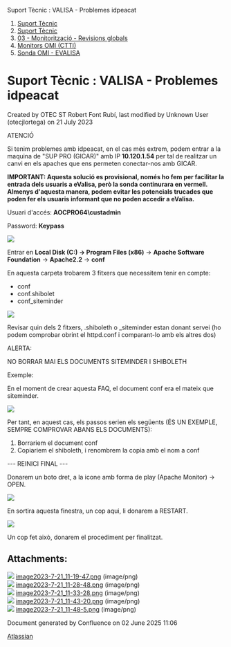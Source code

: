 Suport Tècnic : VALISA - Problemes idpeacat  

1.  [Suport Tècnic](index.md)
2.  [Suport Tècnic](13893782.md)
3.  [03 - Monitorització - Revisions globals](26313327.md)
4.  [Monitors OMI (CTTI)](26313608.md)
5.  [Sonda OMI - EVALISA](Sonda-OMI---EVALISA_30869354.md)

Suport Tècnic : VALISA - Problemes idpeacat
===========================================

Created by OTEC ST Robert Font Rubí, last modified by Unknown User (otecjlortega) on 21 July 2023

ATENCIÓ

Si tenim problemes amb idpeacat, en el cas més extrem, podem entrar a la maquina de "SUP PRO (GICAR)" amb IP **10.120.1.54** per tal de realitzar un canvi en els apaches que ens permeten conectar-nos amb GICAR.

**IMPORTANT: Aquesta solució es provisional, només ho fem per facilitar la entrada dels usuaris a eValisa, però la sonda continurara en vermell. Almenys d'aquesta manera, podem evitar les potencials trucades que poden fer els usuaris informant que no poden accedir a eValisa.**

  

Usuari d'accés: **AOCPRO64\\custadmin**

Password: **Keypass**

**![](attachments/93356763/93356765.png)**

  

  

Entrar en **Local Disk (C:) -> Program Files (x86)** -> **Apache Software Foundation** -> **Apache2.2** -> **conf**

En aquesta carpeta trobarem 3 fitxers que necessitem tenir en compte:

*   conf
*   conf.shibolet
*   conf\_siteminder

  

![](attachments/93356763/93356766.png)

  

Revisar quin dels 2 fitxers, .shiboleth o \_siteminder estan donant servei (ho podem comprobar obrint el httpd.conf i comparant-lo amb els altres dos)

ALERTA:

NO BORRAR MAI ELS DOCUMENTS SITEMINDER I SHIBOLETH

  

Exemple:

En el moment de crear aquesta FAQ, el document conf era el mateix que siteminder.

![](attachments/93356763/93356767.png)

Per tant, en aquest cas, els passos serien els següents (ÉS UN EXEMPLE, SEMPRE COMPROVAR ABANS ELS DOCUMENTS):

1.  Borrariem el document conf
2.  Copiariem el shiboleth, i renombrem la copia amb el nom a conf

  

\--- REINICI FINAL ---

  

Donarem un boto dret, a la icone amb forma de play (Apache Monitor) → OPEN.

  

![](attachments/93356763/93356769.png)

  

En sortira aquesta finestra, un cop aqui, li donarem a RESTART.

![](attachments/93356763/93356770.png)

  

Un cop fet això, donarem el procediment per finalitzat.

  

  

  

Attachments:
------------

![](images/icons/bullet_blue.gif) [image2023-7-21\_11-19-47.png](attachments/93356763/93356765.png) (image/png)  
![](images/icons/bullet_blue.gif) [image2023-7-21\_11-28-48.png](attachments/93356763/93356766.png) (image/png)  
![](images/icons/bullet_blue.gif) [image2023-7-21\_11-33-28.png](attachments/93356763/93356767.png) (image/png)  
![](images/icons/bullet_blue.gif) [image2023-7-21\_11-43-20.png](attachments/93356763/93356769.png) (image/png)  
![](images/icons/bullet_blue.gif) [image2023-7-21\_11-48-5.png](attachments/93356763/93356770.png) (image/png)  

Document generated by Confluence on 02 June 2025 11:06

[Atlassian](http://www.atlassian.com/)